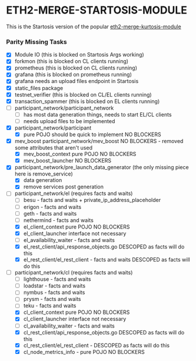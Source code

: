 ETH2-MERGE-STARTOSIS-MODULE
===========================

This is the Startosis version of the popular [eth2-merge-kurtosis-module](https://github.com/kurtosis-tech/eth2-merge-kurtosis-module/)


### Parity Missing Tasks

- [x] Module IO (this is blocked on Startosis Args working)
- [x] forkmon (this is blocked on CL clients running)
- [x] prometheus (this is blocked on CL clients running)
- [x] grafana (this is blocked on prometheus running)
- [x] grafana needs an upload files endpoint in Startosis
- [x] static_files package
- [x] testnet_verifier (this is blocked on CL/EL clients running)
- [x] transaction_spammer (this is blocked on EL clients running)
- [ ] participant_network/participant_network
  - [ ] has most data generation things, needs to start EL/CL clients
  - [ ] needs upload files to be implemented
- [x] participant_network/participant
  - [x] pure POJO should be quick to implement NO BLOCKERS
- [x] mev_boost participant_network/mev_boost NO BLOCKERS - removed some attributes that aren't used
  - [x] mev_boost_context pure POJO NO BLOCKERS
  - [x] mev_boost_launcher NO BLOCKERS
- [x] participant_network/pre_launch_data_generator (the only missing piece here is remove_service)
  - [x] data generation
  - [x] remove services post generation
- [ ] participant_network/el (requires facts and waits)
  - [ ] besu - facts and waits + private_ip_address_placeholder
  - [ ] erigon - facts and waits
  - [ ] geth - facts and waits
  - [ ] nethermind - facts and waits
  - [x] el_client_context pure POJO NO BLOCKERS
  - [x] el_client_launcher interface not necessary
  - [ ] el_availability_waiter - facts and waits
  - [x] el_rest_client/api_response_objects.go DESCOPED as facts will do this
  - [x] el_rest_client/el_rest_client - facts and waits  DESCOPED as facts will do this
- [ ] participant_network/cl (requires facts and waits)
  - [ ] lighthouse - facts and waits
  - [ ] loadstar - facts and waits
  - [ ] nymbus - facts and waits
  - [ ] prysm - facts and waits
  - [ ] teku - facts and waits
  - [x] cl_client_context pure POJO NO BLOCKERS
  - [x] cl_client_launcher interface not necessary
  - [ ] cl_availability_waiter - facts and waits
  - [x] cl_rest_client/api_response_objects.go DESCOPED as facts will do this
  - [x] cl_rest_client/el_rest_client - DESCOPED as facts will do this
  - [x] cl_node_metrics_info - pure POJO NO BLOCKERS
